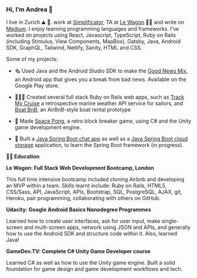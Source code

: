 ### Hi, I’m Andrea 🙂

I live in Zurich ⛰ 🍫. work at [Simplificator](https://www.simplificator.com), TA at [Le Wagon](https://www.lewagon.com) 🙇‍♀️ and write on [Medium](https://medium.com/@_andrea). I enjoy learning programming languages and frameworks. I've worked on projects using React, Javascript, TypeScript, Ruby on Rails (including Stimulus, View Components, MapBox), Gatsby, Java, Android SDK, GraphQL, Tailwind, Netlify, Sanity, HTML and CSS.

Some of my projects:

* 🗞 Used Java and the Android Studio SDK to make the [Good News Mix](https://play.google.com/store/apps/details?id=com.rollmopsgames.guardianapp2020), an Android app that gives you a break from bad news. Available on the Google Play store.

* 👩🏽‍💻 Created several full stack Ruby on Rails web apps, such as [Track My Cruise](http://www.trackmycruise.com) a retrospective marine weather API service for sailors, and [Boat BnB](https://airbnb-pinefoambath.herokuapp.com), an AirBnB-style boat rental prototype

* 🚀  Made [Space Pong](https://rollmopsgames.itch.io/spacepong), a retro block breaker game, using C# and the Unity game development engine.

* 🍃 Built a [Java Spring Boot chat app](https://github.com/pinefoambath/demo) as well as a [Java Spring Boot cloud storage](https://github.com/pinefoambath/cloudstorage) application, to learn the Spring Boot framework (in progress). 


**👩‍🏫   Education**

**Le Wagon: Full Stack Web Development Bootcamp, London**

This full time intensive bootcamp included cloning Airbnb and developing an MVP within a team. Skills learnt include: Ruby on Rails, HTML5, CSS/Sass, API, JavaScript, APIs, Bootstrap, SQL, PostgreSQL, AJAX, git, Heroku, pair programming, collaborating with others on GitHub.

**Udacity: Google Android Basics Nanodegree Programmes** 

Learned how to create user interfaces, ask for user input, make single-screen and multi-screen apps, network using JSON and APIs, and generally how to use the Android SDK and structure code within it. Also, learned Java!

**GameDev.TV: Complete C# Unity Game Developer course**

Learned C# as well as how to use the Unity game engine. Built a solid foundation for game design and game development workflows and tech.  

